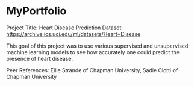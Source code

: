 # MyPortfolio

Project Title: Heart Disease Prediction
Dataset: https://archive.ics.uci.edu/ml/datasets/Heart+Disease

This goal of this project was to use various supervised and unsupervised machine learning models 
to see how accurately one could predict the presence of heart disease. 

Peer References: Ellie Strande of Chapman University, Sadie Ciotti of Chapman University
